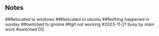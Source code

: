 ## Notes

##Relocated to windows
##Relocated to ubuntu
##Nothing happened in sunday
##switched to gnome
##git not working
#2023-11-21 busy by main work
#switched OS
